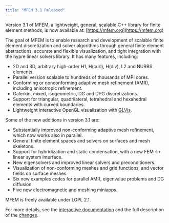 ```yaml
---
title: "MFEM 3.1 Released"
---
```


Version 3.1 of MFEM, a lightweight, general, scalable C++ library for finite element methods, is now available at: [https://mfem.org](https://mfem.org)

The goal of MFEM is to enable research and development of scalable finite element discretization and solver algorithms through general finite element abstractions, accurate and flexible visualization, and tight integration with the hypre linear solvers library. It has many features, including:

- 2D and 3D, arbitrary high-order H1, H(curl), H(div), L2 and NURBS elements.
- Parallel version scalable to hundreds of thousands of MPI cores.
- Conforming or nonconforming adaptive mesh refinement (AMR), including anisotropic refinement.
- Galerkin, mixed, isogeometric, DG and DPG discretizations.
- Support for triangular, quadrilateral, tetrahedral and hexahedral elements with curved boundaries.
- Lightweight interactive OpenGL visualization with [GLVis](https://glvis.org).

Some of the new additions in version 3.1 are:

- Substantially improved non-conforming adaptive mesh refinement, which now works also in parallel.
- General finite element spaces and solvers on surfaces and mesh skeletons.
- Support for hybridization and static condensation, with a new FEM <-> linear system interface.
- New eigensolvers and improved linear solvers and preconditioners.
- Visualization of non-conforming meshes and grid functions, and vector fields on surface meshes.
- Six new examples codes for parallel AMR, eigenvalue problems and DG diffusion.
- Five new electromagnetic and meshing miniapps.

MFEM is freely available under LGPL 2.1.

For more details, see the [interactive documentation](https://mfem.org/examples) and the full description of the [changes](https://raw.githubusercontent.com/mfem/mfem/master/CHANGELOG).

